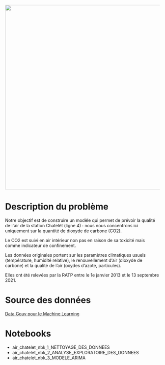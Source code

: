 


<p align="center">
<img src="https://github.com/DataAndMaths/DataAndMaths.github.io/blob/master/assets/img/pexels-skitterphoto-735784.jpg" alt="drawing" width="8000" height="600"/>
</p>


# Description du problème

Notre objectif est de construire un modèle qui permet de prévoir la qualité de l'air de la station Chatelêt (ligne 4) : nous nous concentrons ici uniquement sur la quantité de dioxyde de carbone (CO2).

Le CO2 est suivi en air intérieur non pas en raison de sa toxicité mais comme indicateur de confinement.

Les données originales portent sur les paramètres climatiques usuels (température, humidité relative), le renouvellement d’air (dioxyde de carbone) et la qualité de l’air (oxydes d‘azote, particules).

Elles ont été relevées par la RATP entre le 1e janvier 2013 et le 13 septembre 2021.


# Source des données 

[Data Gouv pour le Machine Learning](https://datascience.etalab.studio/dgml/68a9b4de-1951-4bc5-bec2-bfadc57c0f34)


# Notebooks

* air_chatelet_nbk_1_NETTOYAGE_DES_DONNEES
* air_chatelet_nbk_2_ANALYSE_EXPLORATOIRE_DES_DONNEES
* air_chatelet_nbk_3_MODELE_ARIMA
